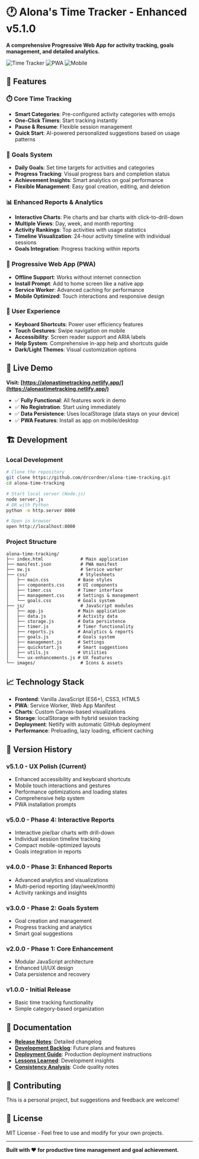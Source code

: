 # 🕐 Alona's Time Tracker - Enhanced v5.1.0

**A comprehensive Progressive Web App for activity tracking, goals management, and detailed analytics.**

![Time Tracker](https://img.shields.io/badge/Version-5.1.0-blue.svg) 
![PWA](https://img.shields.io/badge/PWA-Ready-brightgreen.svg)
![Mobile](https://img.shields.io/badge/Mobile-Optimized-orange.svg)

## 🌟 **Features**

### ⏱️ **Core Time Tracking**
- **Smart Categories**: Pre-configured activity categories with emojis
- **One-Click Timers**: Start tracking instantly
- **Pause & Resume**: Flexible session management
- **Quick Start**: AI-powered personalized suggestions based on usage patterns

### 🎯 **Goals System**
- **Daily Goals**: Set time targets for activities and categories
- **Progress Tracking**: Visual progress bars and completion status
- **Achievement Insights**: Smart analytics on goal performance
- **Flexible Management**: Easy goal creation, editing, and deletion

### 📊 **Enhanced Reports & Analytics**
- **Interactive Charts**: Pie charts and bar charts with click-to-drill-down
- **Multiple Views**: Day, week, and month reporting
- **Activity Rankings**: Top activities with usage statistics
- **Timeline Visualization**: 24-hour activity timeline with individual sessions
- **Goals Integration**: Progress tracking within reports

### 📱 **Progressive Web App (PWA)**
- **Offline Support**: Works without internet connection
- **Install Prompt**: Add to home screen like a native app
- **Service Worker**: Advanced caching for performance
- **Mobile Optimized**: Touch interactions and responsive design

### 🎨 **User Experience**
- **Keyboard Shortcuts**: Power user efficiency features
- **Touch Gestures**: Swipe navigation on mobile
- **Accessibility**: Screen reader support and ARIA labels
- **Help System**: Comprehensive in-app help and shortcuts guide
- **Dark/Light Themes**: Visual customization options

## 🚀 **Live Demo**

**Visit: [https://alonastimetracking.netlify.app/](https://alonastimetracking.netlify.app/)**

- ✅ **Fully Functional**: All features work in demo
- ✅ **No Registration**: Start using immediately
- ✅ **Data Persistence**: Uses localStorage (data stays on your device)
- ✅ **PWA Features**: Install as app on mobile/desktop

## 🏗️ **Development**

### **Local Development**
```bash
# Clone the repository
git clone https://github.com/drcordner/alona-time-tracking.git
cd alona-time-tracking

# Start local server (Node.js)
node server.js
# OR with Python
python -m http.server 8000

# Open in browser
open http://localhost:8000
```

### **Project Structure**
```
alona-time-tracking/
├── index.html              # Main application
├── manifest.json           # PWA manifest
├── sw.js                   # Service worker
├── css/                    # Stylesheets
│   ├── main.css           # Base styles
│   ├── components.css     # UI components
│   ├── timer.css          # Timer interface
│   ├── management.css     # Settings & management
│   └── goals.css          # Goals system
├── js/                     # JavaScript modules
│   ├── app.js             # Main application
│   ├── data.js            # Activity data
│   ├── storage.js         # Data persistence
│   ├── timer.js           # Timer functionality
│   ├── reports.js         # Analytics & reports
│   ├── goals.js           # Goals system
│   ├── management.js      # Settings
│   ├── quickstart.js      # Smart suggestions
│   ├── utils.js           # Utilities
│   └── ux-enhancements.js # UX features
└── images/                 # Icons & assets
```

## 📈 **Technology Stack**

- **Frontend**: Vanilla JavaScript (ES6+), CSS3, HTML5
- **PWA**: Service Worker, Web App Manifest
- **Charts**: Custom Canvas-based visualizations
- **Storage**: localStorage with hybrid session tracking
- **Deployment**: Netlify with automatic GitHub deployment
- **Performance**: Preloading, lazy loading, efficient caching

## 🎯 **Version History**

### **v5.1.0 - UX Polish (Current)**
- Enhanced accessibility and keyboard shortcuts
- Mobile touch interactions and gestures
- Performance optimizations and loading states
- Comprehensive help system
- PWA installation prompts

### **v5.0.0 - Phase 4: Interactive Reports**
- Interactive pie/bar charts with drill-down
- Individual session timeline tracking
- Compact mobile-optimized layouts
- Goals integration in reports

### **v4.0.0 - Phase 3: Enhanced Reports**
- Advanced analytics and visualizations
- Multi-period reporting (day/week/month)
- Activity rankings and insights

### **v3.0.0 - Phase 2: Goals System**
- Goal creation and management
- Progress tracking and analytics
- Smart goal suggestions

### **v2.0.0 - Phase 1: Core Enhancement**
- Modular JavaScript architecture
- Enhanced UI/UX design
- Data persistence and recovery

### **v1.0.0 - Initial Release**
- Basic time tracking functionality
- Simple category-based organization

## 📄 **Documentation**

- **[Release Notes](RELEASE_NOTES.md)**: Detailed changelog
- **[Development Backlog](BACKLOG.md)**: Future plans and features
- **[Deployment Guide](DEPLOYMENT.md)**: Production deployment instructions
- **[Lessons Learned](LESSONS_LEARNED.md)**: Development insights
- **[Consistency Analysis](CONSISTENCY_ANALYSIS.md)**: Code quality notes

## 🤝 **Contributing**

This is a personal project, but suggestions and feedback are welcome! 

## 📝 **License**

MIT License - Feel free to use and modify for your own projects.

---

**Built with ❤️ for productive time management and goal achievement.**
